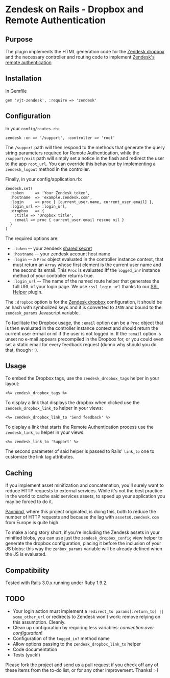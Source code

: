Zendesk on Rails - Dropbox and Remote Authentication
====================================================

Purpose
-------

The plugin implements the HTML generation code for the
[Zendesk dropbox](http://www.zendesk.com/blog/instant-support-access-with-drop-box)
and the necessary controller and routing code to implement
[Zendesk's remote authentication](http://www.zendesk.com/api/remote-authentication)


Installation
------------

In Gemfile

    gem 'vjt-zendesk', :require => 'zendesk'

Configuration
-------------

In your `config/routes.rb`:

    zendesk :on => '/support', :controller => 'root'

The `/support` path will then respond to the methods that generate the query
string parameters required for Remote Authentication, while the `/support/exit`
path will simply set a notice in the flash and redirect the user to the app
`root_url`. You can override this behaviour by implementing a `zendesk_logout`
method in the controller.

Finally, in your config/application.rb:

    Zendesk.set(
      :token     => 'Your Zendesk token',
      :hostname  => 'example.zendesk.com',
      :login     => proc { [current_user.name, current_user.email] },
      :login_url => :login_url,
      :dropbox   => {
        :title => 'Dropbox title',
        :email => proc { current_user.email rescue nil }
      }
    )

The required options are:

 * `:token` -- your zendesk [shared secret](http://www.zendesk.com/api/remote-authentication)
 * `:hostname` -- your zendesk account host name
 * `:login` -- a `Proc` object evaluated in the controller instance context,
   that must return an `Array` whose first element is the current user name and the second its email.
   This `Proc` is evaluated iff the `logged_in?` instance method of your controller returns true.
 * `:login_url` -- The name of the named route helper that generates the full URL of your login page.
   We use `:ssl_login_url` thanks to our [SSL Helper](http://github.com/vjt/ssl_helper) plugin.

The `:dropbox` option is for the [Zendesk dropbox](http://www.zendesk.com/blog/instant-support-access-with-drop-box)
configuration, it should be an hash with symbolized keys and it is converted to
`JSON` and bound to the `zendesk_params` Javascript variable.

To facilitate the Dropbox usage, the `:email` option can be a `Proc` object that
is then evaluated in the controller instance context and should return the current
user e-mail or nil if the user is not logged in. If the `:email` option is unset
no e-mail appears precompiled in the Dropbox for, or you could even set a static
email for every feedback request (dunno why should you do that, though :-).


Usage
-----

To embed the Dropbox tags, use the `zendesk_dropbox_tags` helper
in your layout:

    <%= zendesk_dropbox_tags %>

To display a link that displays the dropbox when clicked use the
`zendesk_dropbox_link_to` helper in your views:

    <%= zendesk_dropbox_link_to 'Send feedback' %>

To display a link that starts the Remote Authentication process
use the `zendesk_link_to` helper in your views:

    <%= zendesk_link_to 'Support' %>

The second parameter of said helper is passed to Rails' `link_to`
one to customize the link tag attributes.


Caching
-------

If you implement asset minifization and concatenation, you'll surely
want to reduce HTTP requests to external services. While it's not the
best practice in the world to cache said services assets, to speed up
your application you may be forced to do it.

[Panmind](http://panmind.com), where this project originated, is doing
this, both to reduce the number of HTTP requests and because the lag with
`assets0.zendesk.com` from Europe is quite high.

To make a long story short, if you're including the Zendesk assets in
your minified blobs, you can use just the `zendesk_dropbox_config` view
helper to generate the dropbox configuration, placing it before the
inclusion of your JS blobs: this way the `zenbox_params` variable will
be already defined when the JS is evaluated.


Compatibility
-------------

Tested with Rails 3.0.x running under Ruby 1.9.2.


TODO
----

 * Your login action must implement a `redirect_to params[:return_to] || some_other_url`
   or redirects to Zendesk won't work: remove relying on this assumption. Cleanly.
 * Clean up configuration by requiring less variables: *convention over configuration*!
 * Configuration of the `logged_in?` method name
 * Allow options passing to the `zendesk_dropbox_link_to` helper
 * Code documentation
 * Tests (yuck!)

Please fork the project and send us a pull request if you check off any of these items
from the to-do list, or for any other improvement. Thanks! :-)

